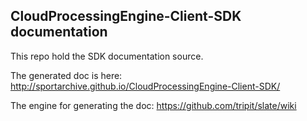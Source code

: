 ## CloudProcessingEngine-Client-SDK documentation

This repo hold the SDK documentation source.

The generated doc is here: http://sportarchive.github.io/CloudProcessingEngine-Client-SDK/

The engine for generating the doc: https://github.com/tripit/slate/wiki
